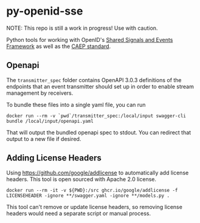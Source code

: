 # py-openid-sse

NOTE: This repo is still a work in progress! Use with caution.

Python tools for working with OpenID's
[Shared Signals and Events Framework](https://openid.net/specs/openid-sse-framework-1_0.html)
as well as the [CAEP standard](https://openid.net/specs/openid-caep-specification-1_0-02.html).

## Openapi
The `transmitter_spec` folder contains OpenAPI 3.0.3 definitions of the endpoints
that an event transmitter should set up in order to enable stream management by
receivers.

To bundle these files into a single yaml file, you can run
```
docker run --rm -v `pwd`/transmitter_spec:/local/input swagger-cli bundle /local/input/openapi.yaml
```

That will output the bundled openapi spec to stdout. You can redirect that output
to a new file if desired.

## Adding License Headers
Using https://github.com/google/addlicense to automatically add license headers.
This tool is open sourced with Apache 2.0 license.
```
docker run --rm -it -v ${PWD}:/src ghcr.io/google/addlicense -f LICENSEHEADER -ignore **/swagger.yaml -ignore **/models.py .
```
This tool can't remove or update license headers, so removing
license headers would need a separate script or manual process.
